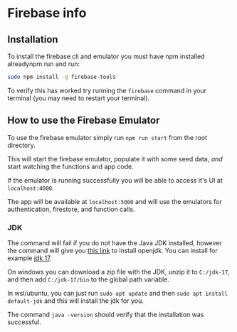 # Firebase info

## Installation

To install the firebase cli and emulator you must have npm installed alreadynpm run and run:

```bash
sudo npm install -g firebase-tools
```

To verify this has worked try running the `firebase` command in your terminal (you may need to restart your terminal).

## How to use the Firebase Emulator

To use the firebase emulator simply run `npm run start` from the root directory.

This will start the firebase emulator, populate it with some seed data, _and_ start watching the functions and app code.

If the emulator is running successfully you will be able to access it's UI at `localhost:4000`.

The app will be available at `localhost:5000` and will use the emulators for authentication, firestore, and function calls.

### JDK

The command will fail if you do not have the Java JDK installed, however the command will give you [this link](https://openjdk.java.net/install/) to install openjdk. You can install for example [jdk 17](https://jdk.java.net/17/).

On windows you can download a zip file with the JDK, unzip it to `C:/jdk-17`, and then add `C:/jdk-17/bin` to the global path variable.

In wsl/ubuntu, you can just run `sudo apt update` and then `sudo apt install default-jdk` and this will install the jdk for you.

The command `java -version` should verify that the installation was successful.
